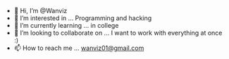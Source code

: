 - 👋 Hi, I’m @Wanviz
- 👀 I’m interested in ... Programming and hacking 
- 🌱 I’m currently learning ... in college 
- 💞️ I’m looking to collaborate on ... I want to work with everything at once :) 
- 📫 How to reach me ... wanviz01@gmail.com


